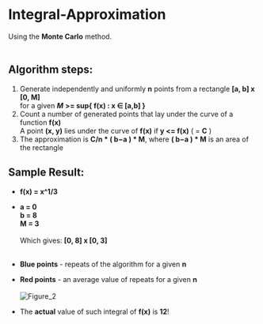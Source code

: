 # Integral-Approximation
Using the **Monte Carlo** method. <br><br>
## Algorithm steps: <br>
1. Generate independently and uniformly **n** points from a rectangle **[a, b] x [0, M]**<br> for a given ***M*** **>= sup{ f(x) : x ∈ [a,b] }** <br>
2. Count a number of generated points that lay under the curve of a function **f(x)** <br>
    A point **(x, y)** lies under the curve of **f(x)** if **y <= f(x)** ( = **C** ) <br>
3. The approximation is **C/n * ( b−a ) * M**, where **( b−a ) * M** is an area of the rectangle <br>

## Sample Result:<br>
- **f(x) = x^1/3**
- **a = 0**<br> **b = 8**<br> **M = 3** <br><br>Which gives: **[0, 8] x [0, 3]**<br><br>
- **Blue points** - repeats of the algorithm for a given **n**
- **Red points** - an average value of repeats for a given **n** <br><br>
![Figure_2](https://user-images.githubusercontent.com/102422062/221363288-fa1acd0f-5729-44c2-b541-58e29be28c7f.png) <br>

- The **actual** value of such integral of **f(x)** is **12**!


